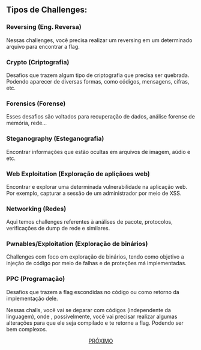 ## Tipos de Challenges:

### Reversing (Eng. Reversa)

Nessas challenges, você precisa realizar um reversing em um determinado arquivo para encontrar a flag.

### Crypto (Criptografia)

Desafios que trazem algum tipo de criptografia que precisa ser quebrada. Podendo aparecer de diversas formas, como códigos, mensagens, cifras, etc.

### Forensics (Forense)

Esses desafios são voltados para recuperação de dados, análise forense de memória, rede...

### Steganography (Esteganografia)

Encontrar informações que estão ocultas em arquivos de imagem, aúdio e etc.

### Web Exploitation (Exploração de apliçãoes web)

Encontrar e explorar uma determinada vulnerabilidade na aplicação web. Por exemplo, capturar a sessão de um administrador por meio de XSS.

### Networking (Redes)

Aqui temos challenges referentes à análises de pacote, protocolos, verificações de dump de rede e similares.

### Pwnables/Exploitation (Exploração de binários)

Challenges com foco em exploração de binários, tendo como objetivo a injeção de código por meio de falhas e de proteções má implementadas.

### PPC (Programação)

Desafios que trazem a flag escondidas no código ou como retorno da implementação dele.

Nessas challs, você vai se deparar com códigos (independente da linguagem), onde , possivelmente, você vai precisar realizar algumas alterações para que ele seja compilado e te retorne a flag. Podendo ser bem complexos.

<p align="center">
  <a href="./praticar.md">PRÓXIMO</a>
</p>
